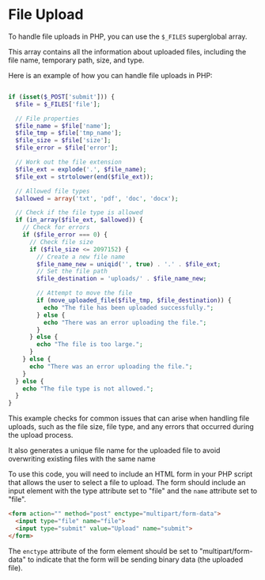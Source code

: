 # File Upload

To handle file uploads in PHP, you can use the `$_FILES` superglobal array.

This array contains all the information about uploaded files, including the file name, temporary path, size, and type.

 Here is an example of how you can handle file uploads in PHP:

```php

if (isset($_POST['submit'])) {
  $file = $_FILES['file'];

  // File properties
  $file_name = $file['name'];
  $file_tmp = $file['tmp_name'];
  $file_size = $file['size'];
  $file_error = $file['error'];

  // Work out the file extension
  $file_ext = explode('.', $file_name);
  $file_ext = strtolower(end($file_ext));

  // Allowed file types
  $allowed = array('txt', 'pdf', 'doc', 'docx');

  // Check if the file type is allowed
  if (in_array($file_ext, $allowed)) {
    // Check for errors
    if ($file_error === 0) {
      // Check file size
      if ($file_size <= 2097152) {
        // Create a new file name
        $file_name_new = uniqid('', true) . '.' . $file_ext;
        // Set the file path
        $file_destination = 'uploads/' . $file_name_new;

        // Attempt to move the file
        if (move_uploaded_file($file_tmp, $file_destination)) {
          echo "The file has been uploaded successfully.";
        } else {
          echo "There was an error uploading the file.";
        }
      } else {
        echo "The file is too large.";
      }
    } else {
      echo "There was an error uploading the file.";
    }
  } else {
    echo "The file type is not allowed.";
  }
}
```

This example checks for common issues that can arise when handling file uploads, such as the file size, file type, and any errors that occurred during the upload process. 

It also generates a unique file name for the uploaded file to avoid overwriting existing files with the same name

To use this code, you will need to include an HTML form in your PHP script that allows the user to select a file to upload. The form should include an input element with the type attribute set to "file" and the `name` attribute set to "file".



```html
<form action="" method="post" enctype="multipart/form-data">
  <input type="file" name="file">
  <input type="submit" value="Upload" name="submit">
</form>

```



The `enctype` attribute of the form element should be set to "multipart/form-data" to indicate that the form will be sending binary data (the uploaded file).
